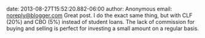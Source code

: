 date: 2013-08-27T15:52:20.882-06:00
author: Anonymous
email: noreply@blogger.com
Great post. I do the exact same thing, but with CLF (20%) and CBO (5%) instead of student loans. The lack of commission for buying and selling is perfect for investing a small amount on a regular basis.